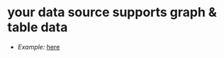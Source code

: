 
# your data source supports graph & table data
* _Example:_ [here](https://play.grafana.org/goto/aezdbx268jhmof?orgId=1)



